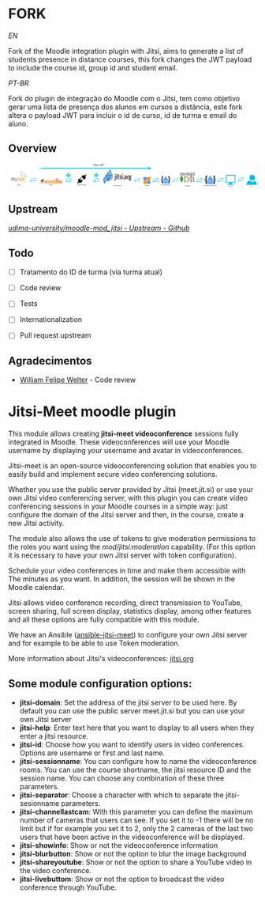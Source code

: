 # FORK

*EN*

Fork of the Moodle integration plugin with Jitsi, aims to generate a list of students presence in distance courses, this fork changes the JWT payload to include the course id, group id and student email.

*PT-BR*

Fork do plugin de integração do Moodle com o Jitsi, tem como objetivo gerar uma lista de presença dos alunos em cursos a distância, este fork altera o payload JWT para incluir o id de curso, id de turma 
e email do aluno.

## Overview

![Overview][img]

[img]: doc/Overview.png "Overview"

## Upstream

[*udima-university/moodle-mod_jitsi - Upstream - Github*](https://github.com/udima-university/moodle-mod_jitsi)

## Todo

- [ ] Tratamento do ID de turma (via turma atual)
- [ ] Code review
- [ ] Tests
- [ ] Internationalization
- [ ] Pull request upstream


## Agradecimentos

* [William Felipe Welter](https://github.com/wfelipew) - Code review

# Jitsi-Meet moodle plugin
This module allows creating **jitsi-meet videoconference** sessions fully integrated in Moodle. These videoconferences will use your Moodle username by displaying your username and avatar in videoconferences.

Jitsi-meet is an open-source videoconferencing solution that enables you to easily build and implement secure video conferencing solutions.

Whether you use the public server provided by Jitsi (meet.jit.si) or use your own Jitsi video conferencing server, with this plugin you can create video conferencing sessions in your Moodle courses in a simple way: just configure the domain of the Jitsi server and then, in the course, create a new Jitsi activity.

The module also allows the use of tokens to give moderation permissions to the roles you want using the *mod/jitsi:moderation* capability. (For this option it is necessary to have your own Jitsi server with token configuration).

Schedule your video conferences in time and make them accessible with The minutes as you want. In addition, the session will be shown in the Moodle calendar.

Jitsi allows video conference recording, direct transmission to YouTube, screen sharing, full screen display, statistics display, among other features and all these options are fully compatible with this module.

We have an Ansible ([ansible-jitsi-meet](https://github.com/udima-university/ansible-jitsi-meet)) to configure your own Jitsi server and for example to be able to use Token moderation.

More information about Jitsi's videoconferences: [jitsi.org](https://jitsi.org)

## Some module configuration options:
- **jitsi-domain**: Set the address of the jitsi server to be used here. By default you can use the public server meet.jit.si but you can use your own Jitsi server
- **jitsi-help**: Enter text here that you want to display to all users when they enter a jitsi resource.
- **jitsi-id**: Choose how you want to identify users in video conferences. Options are username or first and last name.
- **jitsi-sessionname**: You can configure how to name the videoconference rooms. You can use the course shortname, the jitsi resource ID and the session name. You can choose any combination of these three parameters.
- **jitsi-separator**: Choose a character with which to separate the jitsi-sesionname parameters.
- **jitsi-channellastcam**: With this parameter you can define the maximum number of cameras that users can see. If you set it to -1 there will be no limit but if for example you set it to 2, only the 2 cameras of the last two users that have been active in the videoconference will be displayed.
- **jitsi-showinfo**: Show or not the videoconference information
- **jitsi-blurbutton**: Show or not the option to blur the image background
- **jitsi-shareyoutube**: Show or not the option to share a YouTube video in the video conference.
- **jitsi-livebuttom**: Show or not the option to broadcast the video conference through YouTube.
